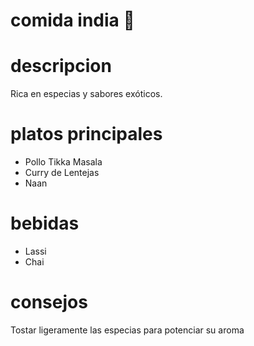 # comida india 🍲

# descripcion 
Rica en especias y sabores exóticos.

# platos principales 
- Pollo Tikka Masala 
- Curry de Lentejas 
- Naan

# bebidas 
- Lassi 
- Chai

# consejos
Tostar ligeramente las especias para potenciar su aroma